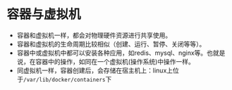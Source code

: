 # 容器与虚拟机

- 容器和虚拟机一样，都会对物理硬件资源进行共享使用。
- 容器和虚拟机的生命周期比较相似（创建、运行、暂停、关闭等等）。
- 容器中或虚拟机中都可以安装各种应用，如redis、mysql、nginx等。也就是说，在容器中的操作，如同在一个虚拟机(操作系统)中操作一样。
- 同虚拟机一样，容器创建后，会存储在宿主机上：linux上位于`/var/lib/docker/containers`下
